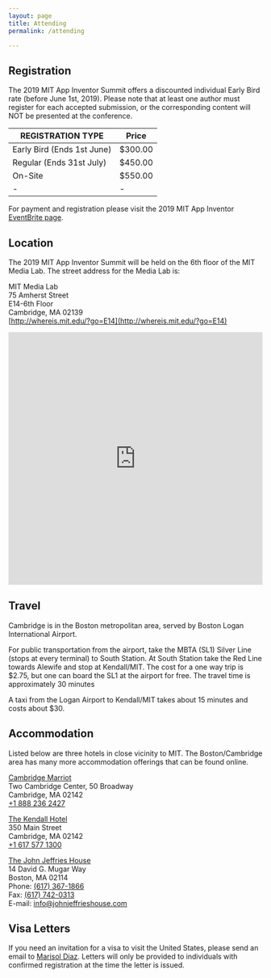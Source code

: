 ```yaml
---
layout: page
title: Attending
permalink: /attending

---
```


## Registration

The 2019 MIT App Inventor Summit offers a discounted individual Early Bird rate (before June 1st, 2019). Please note that at least one author must register for each accepted submission, or the corresponding content will NOT be presented at the conference.

|REGISTRATION TYPE| Price |
|-|-|
|Early Bird (Ends 1st June)|$300.00|
|Regular (Ends 31st July)|$450.00|
|On-Site|$550.00|
|-|-|

For payment and registration please visit the 2019 MIT App Inventor [EventBrite page](https://www.eventbrite.com/e/mit-app-inventor-summit-2019-tickets-61195446227).

## Location

The 2019 MIT App Inventor Summit will be held on the 6th floor of the MIT Media Lab. The street address for the Media Lab is:

MIT Media Lab<br>
75 Amherst Street<br>
E14-6th Floor<br>
Cambridge, MA 02139<br>
[http://whereis.mit.edu/?go=E14](http://whereis.mit.edu/?go=E14)

<iframe width="100%" height="500" id="gmap_canvas" src="https://maps.google.com/maps?q=MIT%20Media%20Lab%2075%20Amherst%20St%2C%20Cambridge%2C%20MA%2002139&t=&z=17&ie=UTF8&iwloc=&output=embed" frameborder="0" scrolling="no" marginheight="0" marginwidth="0"></iframe>

## Travel

Cambridge is in the Boston metropolitan area, served by Boston Logan International Airport.

For public transportation from the airport, take the MBTA (SL1) Silver Line (stops at every terminal) to South Station. At South Station take the Red Line towards Alewife and stop at Kendall/MIT. The cost for a one way trip is $2.75, but one can board the SL1 at the airport for free. The travel time is approximately 30 minutes

A taxi from the Logan Airport to Kendall/MIT takes about 15 minutes and costs about $30.

## Accommodation

Listed below are three hotels in close vicinity to MIT. The Boston/Cambridge area has many more accommodation offerings that can be found online.

[Cambridge Marriot](http://www.marriott.com/hotels/travel/boscb-boston-marriott-cambridge/?app=resvlink)<br>
Two Cambridge Center, 50 Broadway<br>
Cambridge, MA 02142<br>
[+1 888 236 2427](tel:18882362427)

[The Kendall Hotel](http://kendallhotel.com/)<br>
350 Main Street<br>
Cambridge, MA 02142<br>
[+1 617 577 1300](tel:16175771300)

[The John Jeffries House](http://www.johnjeffrieshouse.com/)<br>
14 David G. Mugar Way<br>
Boston, MA 02114<br>
Phone: [(617) 367-1866](tel:6173671866)<br>
Fax: [(617) 742-0313](tel:6177420313)<br>
E-mail: [info@johnjeffrieshouse.com](mailto:info@johnjeffrieshouse.com)

## Visa Letters

If you need an invitation for a visa to visit the United States, please send an email to [Marisol Diaz](mailto:marisol@csail.mit.edu). Letters will only be provided to individuals with confirmed registration at the time the letter is issued.
